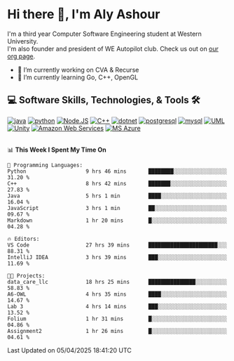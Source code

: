 # Hi there 👋, I'm Aly Ashour
I'm a third year Computer Software Engineering student at Western University.  
I'm also founder and president of WE Autopilot club. Check us out on [our org page](https://github.com/WE-Autopilot).

- 🔭 I’m currently working on CVA & Recurse
- 🌱 I’m currently learning Go, C++, OpenGL

## 💻 Software Skills, Technologies, & Tools 🛠️

<div>
  <a href="#"><img alt="java" src ="https://img.shields.io/badge/Java-orange?style=for-the-badge&logo=openjdk"/></a>
  <a href="#"><img alt="python" src ="https://img.shields.io/badge/Python-14354C?style=for-the-badge&logo=python&logoColor=white"/></a>
  <a href="#"><img alt="Node.JS" src="https://img.shields.io/badge/Node.JS-78B362?style=for-the-badge&logo=nodedotjs&logoColor=grey"/></a>
  <a href="#"><img alt="C++" src="https://img.shields.io/badge/C%2B%2B-00589D?style=for-the-badge&logo=cplusplus"></a>
  <a href="#"><img alt="dotnet" src="https://img.shields.io/badge/.NET-AF78DD?style=for-the-badge&logo=dotnet&logoColor=white"></a>
  <a href="#"><img alt="postgresql" src="https://img.shields.io/badge/postgreSQL-4169E1.svg?style=for-the-badge&logo=postgresql&logoColor=white"/></a>
  <a href="#"><img alt="mysql" src="https://img.shields.io/badge/MySQL-6A89A7?style=for-the-badge&logo=mysql&logoColor=orange"/></a>
  <a href="#"><img alt="UML" src="https://img.shields.io/badge/UML-yellow?style=for-the-badge&logo=uml&logoColor=purple"></a>
  <a href="#"><img alt="Unity" src="https://img.shields.io/badge/Unity-darkgrey?style=for-the-badge&logo=unity&logoColor=FAF9F6"></a>
  <a href="#"><img alt="Amazon Web Services" src="https://img.shields.io/badge/Amazon%20Web%20Services-141F2E?style=for-the-badge&logo=amazonwebservices&logoColor=FF9900"></a>
  <a href="#"><img alt="MS Azure" src="https://img.shields.io/badge/MS%20Azure-FAF9F6?style=for-the-badge"></a> 
</div>

<br>


<!--START_SECTION:waka-->
📊 **This Week I Spent My Time On** 

```text
💬 Programming Languages: 
Python                   9 hrs 46 mins       ████████░░░░░░░░░░░░░░░░░   31.20 % 
C++                      8 hrs 42 mins       ███████░░░░░░░░░░░░░░░░░░   27.83 % 
Java                     5 hrs 1 min         ████░░░░░░░░░░░░░░░░░░░░░   16.04 % 
JavaScript               3 hrs 1 min         ██░░░░░░░░░░░░░░░░░░░░░░░   09.67 % 
Markdown                 1 hr 20 mins        █░░░░░░░░░░░░░░░░░░░░░░░░   04.28 % 

🔥 Editors: 
VS Code                  27 hrs 39 mins      ██████████████████████░░░   88.31 % 
IntelliJ IDEA            3 hrs 39 mins       ███░░░░░░░░░░░░░░░░░░░░░░   11.69 % 

🐱‍💻 Projects: 
data_care_llc            18 hrs 25 mins      ███████████████░░░░░░░░░░   58.83 % 
A6-OWL                   4 hrs 35 mins       ████░░░░░░░░░░░░░░░░░░░░░   14.67 % 
Lab 3                    4 hrs 14 mins       ███░░░░░░░░░░░░░░░░░░░░░░   13.52 % 
Folium                   1 hr 31 mins        █░░░░░░░░░░░░░░░░░░░░░░░░   04.86 % 
Assignment2              1 hr 26 mins        █░░░░░░░░░░░░░░░░░░░░░░░░   04.61 % 
```


 Last Updated on 05/04/2025 18:41:20 UTC
<!--END_SECTION:waka-->
